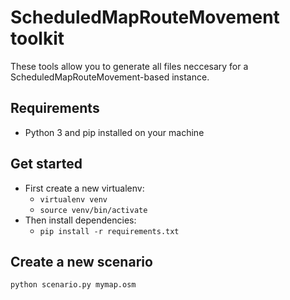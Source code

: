 # ScheduledMapRouteMovement toolkit

These tools allow you to generate all files neccesary for a ScheduledMapRouteMovement-based instance.

## Requirements
* Python 3 and pip installed on your machine
  
## Get started
* First create a new virtualenv:
  * `virtualenv venv`
  * `source venv/bin/activate`
* Then install dependencies:
  * `pip install -r requirements.txt`

## Create a new scenario

`python scenario.py mymap.osm`
